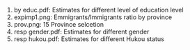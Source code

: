 1. by educ.pdf: Estimates for different level of education level
2. expimp1.png: Emmigrants/Immigrants ratio by province
3. prov.png: 15 Province selcetion 
4. resp gender.pdf: Estimates for different gender
5. resp hukou.pdf: Estimates for different Hukou status
